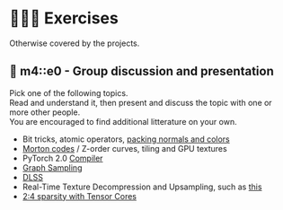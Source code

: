 # 👨🏼‍💻 Exercises
Otherwise covered by the projects.

## 🧬 m4::e0 - Group discussion and presentation
Pick one of the following topics.  
Read and understand it, then present and discuss the topic with one or more other people.  
You are encouraged to find additional litterature on your own.

* Bit tricks, atomic operators, [packing normals and colors][1]
* [Morton codes][2] / Z-order curves, tiling and GPU textures
* PyTorch 2.0 [Compiler][5]
* [Graph Sampling][6]
* [DLSS][4]
* Real-Time Texture Decompression and Upsampling, such as [this][0]
* [2:4 sparsity with Tensor Cores][3]

[0]: https://research.nvidia.com/labs/rtr/neural_texture_compression/
[1]: https://aras-p.info/texts/CompactNormalStorage.html
[2]: http://johnsietsma.com/2019/12/05/morton-order-introduction/
[3]: https://developer.nvidia.com/blog/accelerating-inference-with-sparsity-using-ampere-and-tensorrt/
[4]: https://www.nvidia.com/en-us/geforce/news/nvidia-dlss-3-5-ray-reconstruction/
[5]: https://pytorch.org/docs/stable/torch.compiler.html
[6]: https://arxiv.org/abs/2105.02315
